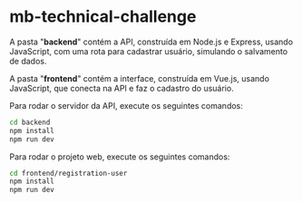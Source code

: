 # mb-technical-challenge

A pasta "**backend**" contém a API, construída em Node.js e Express, usando JavaScript, com uma rota para cadastrar usuário, simulando o salvamento de dados.

A pasta "**frontend**" contém a interface, construída em Vue.js, usando JavaScript, que conecta na API e faz o cadastro do usuário.

Para rodar o servidor da API, execute os seguintes comandos:

```bash
cd backend
npm install
npm run dev
```

Para rodar o projeto web, execute os seguintes comandos:

```bash
cd frontend/registration-user
npm install
npm run dev
```
